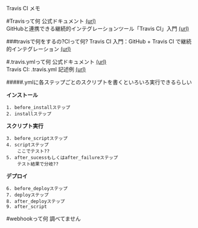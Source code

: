Travis CI メモ

#Travisって何
公式ドキュメント
[(url)](https://docs.travis-ci.com/user/getting-started/)  
GitHubと連携できる継続的インテグレーションツール「Travis CI」入門
[(url)](https://knowledge.sakura.ad.jp/3754/)  
  
###travisで何をするの?CIって何?
Travis CI 入門：GitHub + Travis CI で継続的インテグレーション
[(url)](http://tetsuwo.tumblr.com/post/44706350593/github-travis-continuous-integration)  


#.travis.ymlって何
公式ドキュメント
[(url)](https://docs.travis-ci.com/user/customizing-the-build/)  
Travis CI: .travis.yml 記述例
[(url)](https://gist.github.com/spiegel-im-spiegel/2e9ebb6e5d7a8bf20f8d)	

#####.ymlに各ステップごとのスクリプトを書くといろいろ実行できるらしい
	

**インストール**

	1. before_installステップ
	2. installステップ  

**スクリプト実行**

	3. before_scriptステップ
	4. scriptステップ  
		ここでテスト??	
	5. after_sucessもしくはafter_failureステップ	
		テスト結果で分岐??	
**デプロイ**

	6. before_deployステップ
	7. deployステップ
	8. after_deployステップ
	9. after_script


#webhookって何
調べてません

